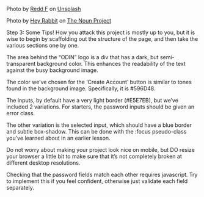   Photo by <a href="https://unsplash.com/@raddfilms?utm_source=unsplash&utm_medium=referral&utm_content=creditCopyText">Redd F</a> on <a href="https://unsplash.com/s/photos/japan?utm_source=unsplash&utm_medium=referral&utm_content=creditCopyText">Unsplash</a>
  

Photo by <a href="https://thenounproject.com/heyrabbit/">Hey Rabbit</a> on <a href="https://thenounproject.com/icon/hannya-mask-4933349/">The Noun Project</a>



Step 3: Some Tips!
How you attack this project is mostly up to you, but it is wise to begin by scaffolding out the structure of the page, and then take the various sections one by one.

The area behind the “ODIN” logo is a div that has a dark, but semi-transparent background color. This enhances the readability of the text against the busy background image.

The color we’ve chosen for the ‘Create Account’ button is similar to tones found in the background image. Specifically, it is #596D48.

The inputs, by default have a very light border (#E5E7EB), but we’ve included 2 variations. For starters, the password inputs should be given an error class.

The other variation is the selected input, which should have a blue border and subtle box-shadow. This can be done with the :focus pseudo-class you’ve learned about in an earlier lesson.

Do not worry about making your project look nice on mobile, but DO resize your browser a little bit to make sure that it’s not completely broken at different desktop resolutions.

Checking that the password fields match each other requires javascript. Try to implement this if you feel confident, otherwise just validate each field separately.
